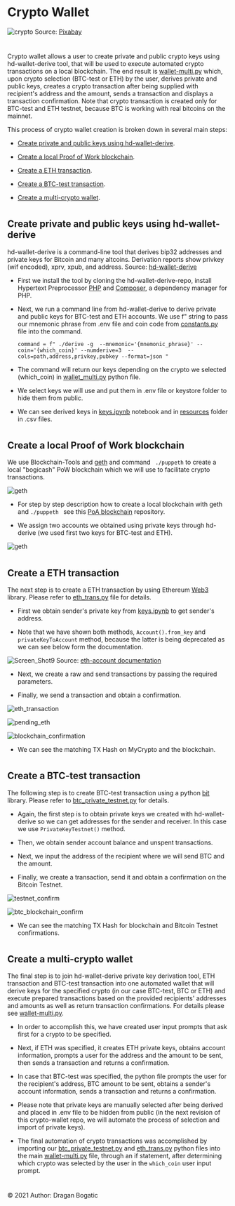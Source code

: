 #
# Crypto Wallet

![crypto](images/cryptocurrency.jpg)
Source: [Pixabay](https://pixabay.com/photos/cryptocurrency-business-finance-3085139/#)
#

Crypto wallet allows a user to create private and public crypto keys using hd-wallet-derive tool, that  will be used to execute automated crypto transactions on a local blockchain. The end result is [wallet-multi.py](https://github.com/dbogatic/crypto_wallet/blob/main/wallet_multi.py) which, upon crypto selection (BTC-test or ETH) by the user, derives private and public keys, creates a crypto transaction after being supplied with recipient's address and the amount, sends a transaction and displays a transaction confirmation. Note that crypto transaction is created only for BTC-test and ETH testnet, because BTC is working with real bitcoins on the mainnet.

This process of crypto wallet creation is broken down in several main steps:

* [Create private and public keys using hd-wallet-derive](#create-private-and-public-keys-using-hd-wallet-derive). 

* [Create a local Proof of Work blockchain](#create-a-local-proof-of-work-blockchain).

* [Create a ETH transaction](#create-a-eth-transaction). 

* [Create a BTC-test transaction](#create-a-btc-test-transaction).

* [Create a multi-crypto wallet](#create-a-multi-crypto-wallet). 

#
## Create private and public keys using hd-wallet-derive

hd-wallet-derive is a command-line tool that derives bip32 addresses and private keys for Bitcoin and many altcoins. Derivation reports show privkey (wif encoded), xprv, xpub, and address. Source: [hd-wallet-derive](https://github.com/dan-da/hd-wallet-derive)

* First we install the tool by cloning the hd-wallet-derive-repo, install Hypertext Preprocessor [PHP](https://www.php.net/manual/en/intro-whatis.php) and [Composer](https://getcomposer.org/), a dependency manager for PHP.

* Next, we run a command line from hd-wallet-derive to derive private and public keys for BTC-test and ETH accounts. We use f" string to pass our mnemonic phrase from .env file and coin code from [constants.py](https://github.com/dbogatic/crypto_wallet/blob/main/constants.py) file into the command. 

    ` command = f" ./derive -g  --mnemonic='{mnemonic_phrase}' --coin='{which_coin}' --numderive=3  --cols=path,address,privkey,pubkey --format=json " `

* The command will return our keys depending on the crypto we selected (which_coin) in [wallet_multi.py](https://github.com/dbogatic/crypto_wallet/blob/main/wallet_multi.py) python file. 

* We select keys we will use and put them in .env file or keystore folder to hide them from public.

* We can see derived keys in [keys.ipynb](https://github.com/dbogatic/crypto_wallet/blob/main/keys.ipynb) notebook and in [resources](https://github.com/dbogatic/crypto_wallet/tree/main/resources) folder in .csv files.
#
## Create a local Proof of Work blockchain

We use Blockchain-Tools and [geth](https://geth.ethereum.org/) and command ` ./puppeth` to create a local "bogicash" PoW blockchain which we will use to facilitate crypto transactions. 

![geth](images/Screen_Shot1.png)

* For step by step description how to create a local blockchain with geth and `./puppeth ` see this [PoA blockchain](https://github.com/dbogatic/poa_blockchain) repository.

* We assign two accounts we obtained using private keys through hd-derive (we used first two keys for BTC-test and ETH).

![geth](images/Screen_Shot2.png)
#
## Create a ETH transaction

The next step is to create a ETH transaction by using Ethereum [Web3](https://web3js.readthedocs.io/en/v1.3.0/) library. Please refer to [eth_trans.py](https://github.com/dbogatic/crypto_wallet/blob/main/eth_trans.py) file for details.

* First we obtain sender's private key from  [keys.ipynb](https://github.com/dbogatic/crypto_wallet/blob/main/keys.ipynb) to get sender's  address. 

* Note that we have shown both methods, `Account().from_key` and `privateKeyToAccount` method, because the latter is being deprecated as we can see below form the documentation.

![Screen_Shot9](images/Screen_Shot9.png)
Source: [eth-account documentation](https://eth-account.readthedocs.io/en/stable/eth_account.html)

* Next, we create a raw and send transactions by passing the required parameters.

* Finally, we send a transaction and obtain a confirmation.

![eth_transaction](images/Screen_Shot14.png)

![pending_eth](images/Screen_Shot16.png)

![blockchain_confirmation](images/Screen_Shot15.png)

* We can see the matching TX Hash on MyCrypto and the blockchain.
#
## Create a BTC-test transaction

The following step is to create BTC-test transaction using a python [bit](https://pypi.org/project/bit/) library. Please refer to [btc_private_testnet.py](https://github.com/dbogatic/crypto_wallet/blob/main/btc_private_testnet.py) for details. 

* Again, the first step is to obtain private keys we created with hd-wallet-derive so we can get addresses for the sender and receiver. In this case we use `PrivateKeyTestnet()` method. 

* Then, we obtain sender account balance and unspent transactions. 

* Next, we input the address of the recipient where we will send BTC and the amount.

* Finally, we create a transaction, send it and obtain a confirmation on the Bitcoin Testnet. 

![testnet_confirm](images/Screen_Shot13.png)

![btc_blockchain_confirm](images/Screen_Shot12.png)

* We can see the matching TX Hash for blockchain and Bitcoin Testnet confirmations.

#
## Create a multi-crypto wallet

The final step is to join hd-wallet-derive private key derivation tool, ETH transaction and BTC-test transaction into one automated wallet that will derive keys for the specified crypto (in our case BTC-test, BTC or ETH) and execute prepared transactions based on the provided recipients' addresses and amounts as well as return transaction confirmations. For details please see [wallet-multi.py](https://github.com/dbogatic/crypto_wallet/blob/main/wallet_multi.py).

* In order to accomplish this, we have created user input prompts that ask first for a crypto to be specified.

* Next, if ETH was specified, it creates ETH private keys, obtains account information, prompts a user for the address and the amount to be sent, then sends a transaction and returns a confirmation.

* In case that BTC-test was specified, the python file prompts the user for the recipient's address, BTC amount to be sent, obtains a sender's account information, sends a transaction and returns a confirmation.

* Please note that private keys are manually selected after being derived and placed in .env file to be hidden from public (in the next revision of this crypto-wallet repo, we will automate the process of selection and import of private keys).

* The final automation of crypto transactions was accomplished by importing our [btc_private_testnet.py](https://github.com/dbogatic/crypto_wallet/blob/main/btc_private_testnet.py) and [eth_trans.py](https://github.com/dbogatic/crypto_wallet/blob/main/eth_trans.py) python files into the main [wallet-multi.py](https://github.com/dbogatic/crypto_wallet/blob/main/wallet_multi.py) file, through an if statement, after determining which crypto was selected by the user in the `which_coin` user input prompt.
#
© 2021 Author: Dragan Bogatic

